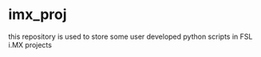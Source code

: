 # imx_proj

this repository is used to store some user developed python scripts  in FSL i.MX projects
